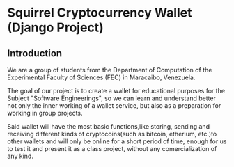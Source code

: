 # Squirrel Cryptocurrency Wallet (Django Project)

## Introduction ##

We are a group of students from the Department of Computation of the Experimental
Faculty of Sciences (FEC) in Maracaibo, Venezuela.

The goal of our project is to create a wallet for educational purposes for the Subject
"Software Engineerings", so we can learn and understand better not only the inner
working of a wallet service, but also as a preparation for working in group projects.

Said wallet will have the most basic functions,like storing, sending and receiving
different kinds of cryptocoins(such as bitcoin, etherium, etc.)to other wallets and
will only be online for a short period of time, enough for us to test it and present it
as a class project, without any comercialization of any kind.
